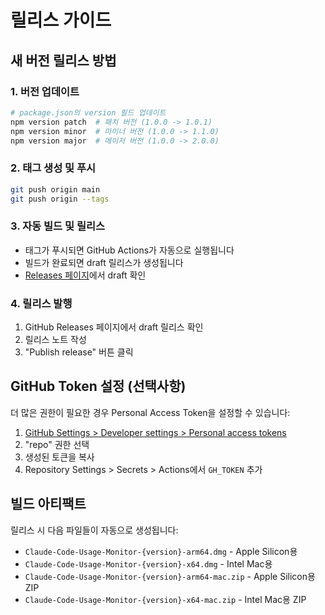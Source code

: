 # 릴리스 가이드

## 새 버전 릴리스 방법

### 1. 버전 업데이트
```bash
# package.json의 version 필드 업데이트
npm version patch  # 패치 버전 (1.0.0 -> 1.0.1)
npm version minor  # 마이너 버전 (1.0.0 -> 1.1.0)
npm version major  # 메이저 버전 (1.0.0 -> 2.0.0)
```

### 2. 태그 생성 및 푸시
```bash
git push origin main
git push origin --tags
```

### 3. 자동 빌드 및 릴리스
- 태그가 푸시되면 GitHub Actions가 자동으로 실행됩니다
- 빌드가 완료되면 draft 릴리스가 생성됩니다
- [Releases 페이지](https://github.com/centraldogma99/claude-usage-macos/releases)에서 draft 확인

### 4. 릴리스 발행
1. GitHub Releases 페이지에서 draft 릴리스 확인
2. 릴리스 노트 작성
3. "Publish release" 버튼 클릭

## GitHub Token 설정 (선택사항)

더 많은 권한이 필요한 경우 Personal Access Token을 설정할 수 있습니다:

1. [GitHub Settings > Developer settings > Personal access tokens](https://github.com/settings/tokens/new)
2. "repo" 권한 선택
3. 생성된 토큰을 복사
4. Repository Settings > Secrets > Actions에서 `GH_TOKEN` 추가

## 빌드 아티팩트

릴리스 시 다음 파일들이 자동으로 생성됩니다:
- `Claude-Code-Usage-Monitor-{version}-arm64.dmg` - Apple Silicon용
- `Claude-Code-Usage-Monitor-{version}-x64.dmg` - Intel Mac용
- `Claude-Code-Usage-Monitor-{version}-arm64-mac.zip` - Apple Silicon용 ZIP
- `Claude-Code-Usage-Monitor-{version}-x64-mac.zip` - Intel Mac용 ZIP